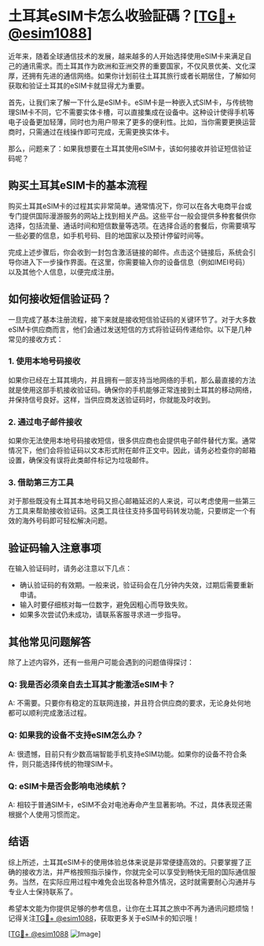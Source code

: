 # 土耳其eSIM卡怎么收验証碼？[[TG💪+ @esim1088](https://t.me/s/esim1088)]

近年来，随着全球通信技术的发展，越来越多的人开始选择使用eSIM卡来满足自己的通讯需求。而土耳其作为欧洲和亚洲交界的重要国家，不仅风景优美、文化深厚，还拥有先进的通信网络。如果你计划前往土耳其旅行或者长期居住，了解如何获取和验证土耳其的eSIM卡就显得尤为重要。

首先，让我们来了解一下什么是eSIM卡。eSIM卡是一种嵌入式SIM卡，与传统物理SIM卡不同，它不需要实体卡槽，可以直接集成在设备中。这种设计使得手机等电子设备更加轻薄，同时也为用户带来了更多的便利性。比如，当你需要更换运营商时，只需通过在线操作即可完成，无需更换实体卡。

那么，问题来了：如果我想要在土耳其使用eSIM卡，该如何接收并验证短信验证码呢？

## 购买土耳其eSIM卡的基本流程

购买土耳其eSIM卡的过程其实非常简单。通常情况下，你可以在各大电商平台或专门提供国际漫游服务的网站上找到相关产品。这些平台一般会提供多种套餐供你选择，包括流量、通话时间和短信数量等选项。在选择合适的套餐后，你需要填写一些必要的信息，如手机号码、目的地国家以及预计停留时间等。

完成上述步骤后，你会收到一封包含激活链接的邮件。点击这个链接后，系统会引导你进入下一步操作界面。在这里，你需要输入你的设备信息（例如IMEI号码）以及其他个人信息，以便完成注册。

## 如何接收短信验证码？

一旦完成了基本注册流程，接下来就是接收短信验证码的关键环节了。对于大多数eSIM卡供应商而言，他们会通过发送短信的方式将验证码传递给你。以下是几种常见的接收方式：

### 1. **使用本地号码接收**
如果你已经在土耳其境内，并且拥有一部支持当地网络的手机，那么最直接的方法就是使用这部手机接收验证码。确保你的手机能够正常连接到土耳其的移动网络，并保持信号良好。这样，当供应商发送验证码时，你就能及时收到。

### 2. **通过电子邮件接收**
如果你无法使用本地号码接收短信，很多供应商也会提供电子邮件替代方案。通常情况下，他们会将验证码以文本形式附在邮件正文中。因此，请务必检查你的邮箱设置，确保没有误将此类邮件标记为垃圾邮件。

### 3. **借助第三方工具**
对于那些既没有土耳其本地号码又担心邮箱延迟的人来说，可以考虑使用一些第三方工具来帮助接收验证码。这类工具往往支持多国号码转发功能，只要绑定一个有效的海外号码即可轻松解决问题。

## 验证码输入注意事项

在输入验证码时，请务必注意以下几点：
- 确认验证码的有效期。一般来说，验证码会在几分钟内失效，过期后需要重新申请。
- 输入时要仔细核对每一位数字，避免因粗心而导致失败。
- 如果多次尝试仍未成功，请联系客服寻求进一步指导。

## 其他常见问题解答

除了上述内容外，还有一些用户可能会遇到的问题值得探讨：

### Q: 我是否必须亲自去土耳其才能激活eSIM卡？
A: 不需要。只要你有稳定的互联网连接，并且符合供应商的要求，无论身处何地都可以顺利完成激活过程。

### Q: 如果我的设备不支持eSIM怎么办？
A: 很遗憾，目前只有少数高端智能手机支持eSIM功能。如果你的设备不符合条件，则只能选择传统的物理SIM卡。

### Q: eSIM卡是否会影响电池续航？
A: 相较于普通SIM卡，eSIM不会对电池寿命产生显著影响。不过，具体表现还需根据个人使用习惯而定。

## 结语

综上所述，土耳其eSIM卡的使用体验总体来说是非常便捷高效的。只要掌握了正确的接收方法，并严格按照指示操作，你就完全可以享受到畅快无阻的国际通信服务。当然，在实际应用过程中难免会出现各种意外情况，这时就需要耐心沟通并与专业人士保持联系了。

希望本文能为你提供足够的参考信息，让你在土耳其之旅中不再为通讯问题烦恼！记得关注[TG💪+ @esim1088](https://t.me/s/esim1088)，获取更多关于eSIM卡的知识哦！

[[TG💪+ @esim1088](https://t.me/s/esim1088) ![Image](https://i.postimg.cc/4NQfJmqS/Snipaste-2025-05-13-00-14-12.png)]